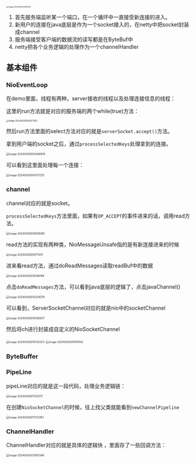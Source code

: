 <img src="/Users/candyboy/Library/Application Support/typora-user-images/image-20240418231014509.png" alt="image-20240418231014509" style="zoom: 33%;" />

1. 首先服务端监听某一个端口，在一个循环中一直接受新连接的进入。
2. 新用户的连接在java底层是作为一个socket接入的，在netty中把socket封装成channel
3. 服务端接受客户端的数据流的读写都是在ByteBuf中
4. netty把各个业务逻辑的处理作为一个channelHandler

## 基本组件

### NioEventLoop

在demo里面，线程有两种，server接收的线程以及处理连接信息的线程：

这里的run方法就是对应的服务端的两个while(true)方法：

<img src="/Users/candyboy/Library/Application Support/typora-user-images/image-20240420004027363.png" alt="image-20240420004027363" style="zoom: 40%;" />

然后run方法里面的select方法对应的就是`serverSocket.accept()`方法。

拿到用户端的socket之后，通过`processSelectedKeys`处理拿到的连接。

<img src="/Users/candyboy/Library/Application Support/typora-user-images/image-20240420004346878.png" alt="image-20240420004346878" style="zoom:50%;" />

可以看到这里面处理每一个连接：

<img src="/Users/candyboy/Library/Application Support/typora-user-images/image-20240420004737215.png" alt="image-20240420004737215" style="zoom:50%;" />

### channel

channel对应的就是socket。

`processSelectedKeys`方法里面，如果有`OP_ACCEPT`的事件进来的话，调用read方法。

<img src="/Users/candyboy/Library/Application Support/typora-user-images/image-20240420005508491.png" alt="image-20240420005508491" style="zoom:50%;" />

read方法的实现有两种类，NioMessageUnsafe指的是有新连接进来的时候

<img src="/Users/candyboy/Library/Application Support/typora-user-images/image-20240420005711411.png" alt="image-20240420005711411" style="zoom:50%;" />

进来看read方法，通过doReadMessages读取readBuf中的数据

<img src="/Users/candyboy/Library/Application Support/typora-user-images/image-20240420010008198.png" alt="image-20240420010008198" style="zoom:50%;" />

点击`doReadMessages`方法，可以看到java底层的逻辑了，点击javaChannel()

<img src="/Users/candyboy/Library/Application Support/typora-user-images/image-20240420010204079.png" alt="image-20240420010204079" style="zoom:50%;" />

可以看到，ServerSocketChannel对应的就是nio中的socketChannel

<img src="/Users/candyboy/Library/Application Support/typora-user-images/image-20240420010536437.png" alt="image-20240420010536437" style="zoom: 50%;" />

然后将ch进行封装成自定义的NioSocketChannel

<img src="/Users/candyboy/Library/Application Support/typora-user-images/image-20240420010724323.png" alt="image-20240420010724323" style="zoom:50%;" />

<img src="/Users/candyboy/Library/Application Support/typora-user-images/image-20240420010919102.png" alt="image-20240420010919102" style="zoom:50%;" />

### ByteBuffer

### PipeLine

pipeLine对应的就是这一段代码，处理业务逻辑链：

<img src="/Users/candyboy/Library/Application Support/typora-user-images/image-20240420011321217.png" alt="image-20240420011321217" style="zoom:50%;" />

 在创建`NioSocketChannel`的时候，往上找父类就能看到`newChannelPipeline`

<img src="/Users/candyboy/Library/Application Support/typora-user-images/image-20240420011733763.png" alt="image-20240420011733763" style="zoom:50%;" />

### ChannelHandler

ChannelHandler对应的就是具体的逻辑快 ，里面存了一些回调方法：

<img src="/Users/candyboy/Library/Application Support/typora-user-images/image-20240420012651346.png" alt="image-20240420012651346" style="zoom:50%;" />